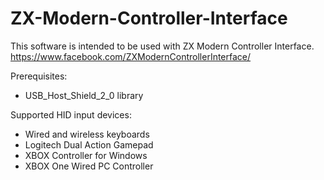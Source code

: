 # ZX-Modern-Controller-Interface

This software is intended to be used with ZX Modern Controller Interface.
https://www.facebook.com/ZXModernControllerInterface/

Prerequisites:
- USB_Host_Shield_2_0 library

Supported HID input devices:
- Wired and wireless keyboards
- Logitech Dual Action Gamepad
- XBOX Controller for Windows
- XBOX One Wired PC Controller
